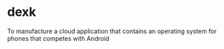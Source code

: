 # dexk
To manufacture a cloud application that contains an operating system for phones that competes with Android
